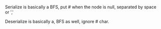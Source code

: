 
Serialize is basically a BFS, put # when the node is null, separated by space or ','    

Deserialize is basically a,  BFS as well, ignore # char.   

  